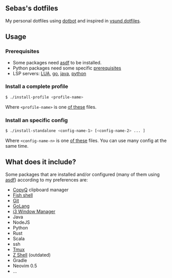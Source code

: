 ## Sebas's dotfiles

My personal dotfiles using [dotbot](https://github.com/anishathalye/dotbot) and
inspired in [vsund dotfiles](https://github.com/vsund/dotfiles).

## Usage

### Prerequisites

- Some packages need [asdf](https://github.com/asdf-vm/asdf) to be installed.
- Python packages need some specific [prerequisites](https://github.com/pyenv/pyenv/wiki/Common-build-problems#prerequisites)
- LSP servers: [LUA](https://github.com/sumneko/lua-language-server/wiki/Build-and-Run-(Standalone)), [go](https://github.com/neovim/nvim-lspconfig/blob/master/CONFIG.md#gopls), [java](https://github.com/neovim/nvim-lspconfig/blob/master/CONFIG.md#java_language_server), [python](https://github.com/neovim/nvim-lspconfig/blob/master/CONFIG.md#pylsp)

### Install a complete profile

```sh
$ ./install-profile <profile-name>
```
Where `<profile-name>` is one [of these](./meta/profiles) files.

### Install an specific config

```sh
$ ./install-standalone <config-name-1> [<config-name-2> ... ]
```
Where `<config-name-n>` is one [of these](./meta/configs) files.  You can use
many config at the same time.


## What does it include?

Some packages that are installed and/or configured (many of them using
[asdf](https://github.com/asdf-vm/asdf])) according to my preferences are:

- [CopyQ](https://github.com/hluk/CopyQ) clipboard manager
- [Fish shell](https://fishshell.com/)
- [Git](https://git-scm.com/)
- [GoLang](https://golang.org/)
- [i3 Window Manager](https://i3wm.org/)
- Java
- NodeJS
- Python
- Rust
- Scala
- ssh
- [Tmux](https://github.com/tmux/tmux/wiki)
- [Z Shell](https://www.zsh.org/) (outdated)
- Gradle
- Neovim 0.5
- ...
